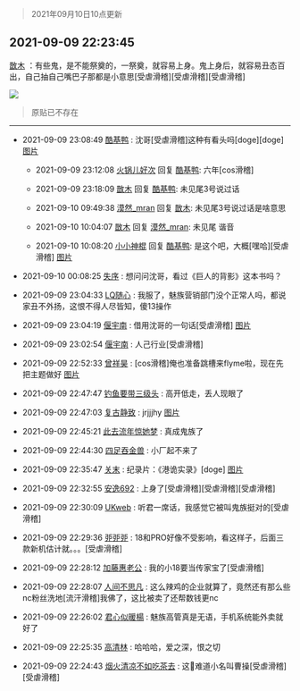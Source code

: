 > 2021年09月10日10点更新
<link rel="stylesheet" href="https://cdn.jsdelivr.net/gh/taotie6/sampleJSON@main/css/photo_show.css">
<meta name="referrer" content="no-referrer" />


 ## 2021-09-09 22:23:45 

 [㪚木](https://www.coolapk.com/feed/29878362?shareKey=ZGRlMDliYTQ4NjI1NjEzYTIwZTI~) ：有些鬼，是不能祭奠的，一祭奠，就容易上身。鬼上身后，就容易丑态百出，自己抽自己嘴巴子那都是小意思[受虐滑稽][受虐滑稽][受虐滑稽] 

<div class="album">
<img class="img-item" src="http://image.coolapk.com/feed/2021/0909/22/1081091_bded8a3a_7420_8521@1080x1960.jpeg" />
</div>

> 原贴已不存在 

 ------- 

- 2021-09-09 23:08:49 [酷基鸭](uid=2602889) : 沈哥[受虐滑稽]这种有看头吗[doge][doge] [图片](http://image.coolapk.com/feed/2021/0909/23/2602889_75e13179_0126_856@1080x2340.jpeg)

    - 2021-09-09 23:12:08 [火锅儿好次](uid=2242533) 回复 [酷基鸭](uid=2602889): 六年[cos滑稽] 

    - 2021-09-09 23:18:09 [㪚木](uid=1081091) 回复 [酷基鸭](uid=2602889): 未见尾3号说过话 

    - 2021-09-10 09:49:38 [漠然_mran](uid=2019902) 回复 [㪚木](uid=1081091): 未见尾3号说过话是啥意思 

    - 2021-09-10 10:04:07 [㪚木](uid=1081091) 回复 [漠然_mran](uid=2019902): 未见尾  谐音 

    - 2021-09-10 10:08:20 [小小神棍](uid=688970) 回复 [酷基鸭](uid=2602889): 是这个吧，大概[嘿哈][受虐滑稽] [图片](http://image.coolapk.com/feed/2021/0910/10/688970_0fdf0eaa_9622_6347@1440x2880.jpeg)

- 2021-09-10 00:08:25 [失序](uid=1009107) : 想问问沈哥，看过《巨人的背影》这本书吗？ 

- 2021-09-09 23:04:33 [LQ随心](uid=1002360) : 我服了，魅族营销部门没个正常人吗，都说家丑不外扬，这恨不得人尽皆知，傻13操作 

- 2021-09-09 23:04:19 [偃宇南](uid=2207000) : 借用沈哥的一句话[受虐滑稽] [图片](http://image.coolapk.com/feed/2021/0909/23/2207000_efb0b6d9_9858_0852@971x413.jpeg)

- 2021-09-09 23:02:54 [偃宇南](uid=2207000) : 人己行业[受虐滑稽] 

- 2021-09-09 22:52:33 [曾祥昊](uid=6695078) : [cos滑稽]俺也准备跳槽来flyme啦，现在先把主题做好 [图片](http://image.coolapk.com/feed/2021/0909/22/6695078_9355b43f_9152_1902@3325x2494.jpeg)

- 2021-09-09 22:47:47 [钓鱼要带三级头](uid=2964216) : 高开低走，丢人现眼了 

- 2021-09-09 22:47:03 [复古静致](uid=1141938) : jrjjjhy [图片](http://image.coolapk.com/feed/2021/0909/22/1141938_2aedd567_8821_5767@690x347.jpeg)

- 2021-09-09 22:45:21 [此去流年惊她梦](uid=3006083) : 真成鬼族了 

- 2021-09-09 22:44:30 [四足吞金兽](uid=2416312) : 小厂起不来了 

- 2021-09-09 22:35:47 [关末](uid=1493997) : 纪录片：《港诡实录》[doge] [图片](http://image.coolapk.com/feed/2021/0909/22/1493997_377b45c1_8146_9172@489x821.jpeg)

- 2021-09-09 22:32:55 [安逸692](uid=1171740) : 上身了[受虐滑稽][受虐滑稽][受虐滑稽] 

- 2021-09-09 22:30:09 [UKweb](uid=3205288) : 听君一席话，我感觉它被叫鬼族挺对的[受虐滑稽] 

- 2021-09-09 22:29:36 [戼戼戼](uid=4044548) : 18和PRO好像不受影响，看这样子，后面三款新机估计就。。。[受虐滑稽] 

- 2021-09-09 22:28:12 [加藤惠老公](uid=1266680) : 我的小18要当传家宝了[受虐滑稽] 

- 2021-09-09 22:28:07 [人间不思凡](uid=2080265) : 这么辣鸡的企业就算了，竟然还有那么些nc粉丝洗地[流汗滑稽]我佛了，这比被卖了还帮数钱更nc 

- 2021-09-09 22:26:02 [君心似暖楊](uid=3303409) : 魅族高管真是无语，手机系统能外卖就好了 

- 2021-09-09 22:25:35 [高清林](uid=8114305) : 哈哈哈，爱之深，恨之切 

- 2021-09-09 22:24:43 [烟火清凉不如吃茶去](uid=4279524) : 这👻难道小名叫曹操[受虐滑稽][受虐滑稽] 

